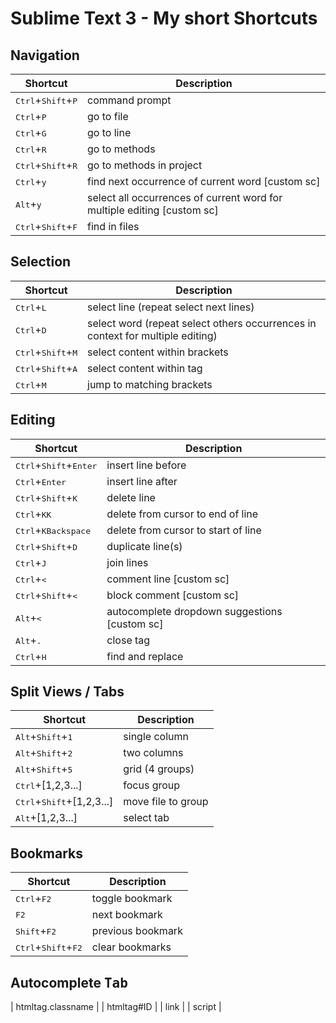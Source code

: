 # Sublime Text 3 - My short Shortcuts

## Navigation

| Shortcut | Description |
| ---------| ----------- |
| <kbd>Ctrl</kbd>+<kbd>Shift</kbd>+<kbd>P</kbd> | command prompt |
| <kbd>Ctrl</kbd>+<kbd>P</kbd> | go to file |
| <kbd>Ctrl</kbd>+<kbd>G</kbd> | go to line |
| <kbd>Ctrl</kbd>+<kbd>R</kbd> | go to methods |
| <kbd>Ctrl</kbd>+<kbd>Shift</kbd>+<kbd>R</kbd> | go to methods in project |
| <kbd>Ctrl</kbd>+<kbd>y</kbd> | find next occurrence of current word [custom sc] |
| <kbd>Alt</kbd>+<kbd>y</kbd> | select all occurrences of current word for multiple editing [custom sc]|
| <kbd>Ctrl</kbd>+<kbd>Shift</kbd>+<kbd>F</kbd> | find in files |

## Selection

| Shortcut | Description |
| ---------| ----------- |
| <kbd>Ctrl</kbd>+<kbd>L</kbd> | select line (repeat select next lines) |
| <kbd>Ctrl</kbd>+<kbd>D</kbd> | select word (repeat select others occurrences in context for multiple editing) |
| <kbd>Ctrl</kbd>+<kbd>Shift</kbd>+<kbd>M</kbd> | select content within brackets |
| <kbd>Ctrl</kbd>+<kbd>Shift</kbd>+<kbd>A</kbd> | select content within tag |
| <kbd>Ctrl</kbd>+<kbd>M</kbd> | jump to matching brackets |

## Editing

| Shortcut | Description |
| ---------| ----------- |
| <kbd>Ctrl</kbd>+<kbd>Shift</kbd>+<kbd>Enter</kbd> | insert line before |
| <kbd>Ctrl</kbd>+<kbd>Enter</kbd> | insert line after |
| <kbd>Ctrl</kbd>+<kbd>Shift</kbd>+<kbd>K</kbd> | delete line |
| <kbd>Ctrl</kbd>+<kbd>K</kbd><kbd>K</kbd> | delete from cursor to end of line |
| <kbd>Ctrl</kbd>+<kbd>K</kbd><kbd>Backspace</kbd> | delete from cursor to start of line |
| <kbd>Ctrl</kbd>+<kbd>Shift</kbd>+<kbd>D</kbd> | duplicate line(s) |
| <kbd>Ctrl</kbd>+<kbd>J</kbd> | join lines |
| <kbd>Ctrl</kbd>+<kbd><</kbd> | comment line [custom sc]|
| <kbd>Ctrl</kbd>+<kbd>Shift</kbd>+<kbd><</kbd> | block comment [custom sc]|
| <kbd>Alt</kbd>+<kbd><</kbd> | autocomplete dropdown suggestions [custom sc] |
| <kbd>Alt</kbd>+<kbd>.</kbd> | close tag |
| <kbd>Ctrl</kbd>+<kbd>H</kbd> | find and replace |

## Split Views / Tabs

| Shortcut | Description |
| ---------| ----------- |
| <kbd>Alt</kbd>+<kbd>Shift</kbd>+<kbd>1</kbd> | single column |
| <kbd>Alt</kbd>+<kbd>Shift</kbd>+<kbd>2</kbd> | two columns |
| <kbd>Alt</kbd>+<kbd>Shift</kbd>+<kbd>5</kbd> | grid (4 groups) |
| <kbd>Ctrl</kbd>+[1,2,3...] | focus group |
| <kbd>Ctrl</kbd>+<kbd>Shift</kbd>+[1,2,3...] | move file to group |
| <kbd>Alt</kbd>+[1,2,3...] | select tab |

## Bookmarks

| Shortcut | Description |
| ---------| ----------- |
| <kbd>Ctrl</kbd>+<kbd>F2</kbd> | toggle bookmark |
| <kbd>F2</kbd> | next bookmark |
| <kbd>Shift</kbd>+<kbd>F2</kbd> | previous bookmark |
| <kbd>Ctrl</kbd>+<kbd>Shift</kbd>+<kbd>F2</kbd> | clear bookmarks |

## Autocomplete <kbd>Tab</kbd>

| htmltag.classname |
| htmltag#ID |
| link |
| script | 
